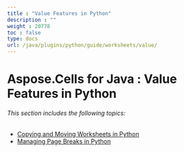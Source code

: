 ```yaml
---
title : "Value Features in Python" 
description : "" 
weight : 20778 
toc : false
type: docs
url: /java/plugins/python/guide/worksheets/value/
---
```


# Aspose.Cells for Java : Value Features in Python


###### This section includes the following topics:  

*   [Copying and Moving Worksheets in Python](https://docs2.aspose.com/cells/java/plugins/python/guide/worksheets/value/copying+and+moving+worksheets+in+python)
*   [Managing Page Breaks in Python](https://docs2.aspose.com/cells/java/plugins/python/guide/worksheets/value/managing+page+breaks+in+python)

